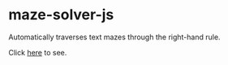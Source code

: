 # maze-solver-js

Automatically traverses text mazes through the right-hand rule.

Click [here](http://maze-solver-js.jackrzhang.com) to see.

